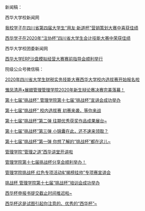 新闻稿：

西华大学校新闻网

[我校学子在四川省第四届大学生“用友·新道杯”营销策划大赛中喜获佳绩](http://news.xhu.edu.cn/58/6c/c986a153708/page.htm)

[西华学子在2020年“注协杯”四川省大学生会计技能大赛中荣获佳绩](http://news.xhu.edu.cn/56/61/c986a153185/page.htm)

西华大学校团委新闻网

[西华大学ERP沙盘模拟经营大赛赛前指导会顺利举行](http://tw.xhu.edu.cn/55/41/c2747a152897/page.htm)

院级公众号微信稿：

[2020年四川省大学生财税实务技能大赛西华大学校内选拔赛开始报名啦]()

[雏凤清声•展翅管理管理学院2020年新生辩论赛决赛完美落幕！]()

[第十七届“挑战杯” 管理学院第十七届“挑战杯”宣讲会成功举办]()

[第十七届“挑战杯” 校内选拔赛 初赛来袭，等你来战]()

[第十七届“挑战杯”第二弹 往期优秀获奖作品成果展台~]()

[第十七届“挑战杯”第三弹 小锦囊在此，还不速来领取？]()

[第十七届“挑战杯”第一弹 你想了解的“挑战杯”都在这儿~]()

[管理学院“管理之道”西华讲堂开讲啦]()

[管理学院第十七届挑战杯分享会顺利举办！]()

[管理学院挑战杯 红色专项活动&“揭榜挂帅”专项赛宣讲会]()

[挑战杯 管理学院第十七届“挑战杯”培训会成功举办]()

[西华杯申报书提交截止时间推迟啦~]()

[西华杯这是试图引起你注意的、优秀的“西华杯”~]()

